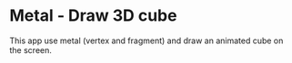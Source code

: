 # Metal - Draw 3D cube

This app use metal (vertex and fragment) and draw an animated cube on the screen. 
